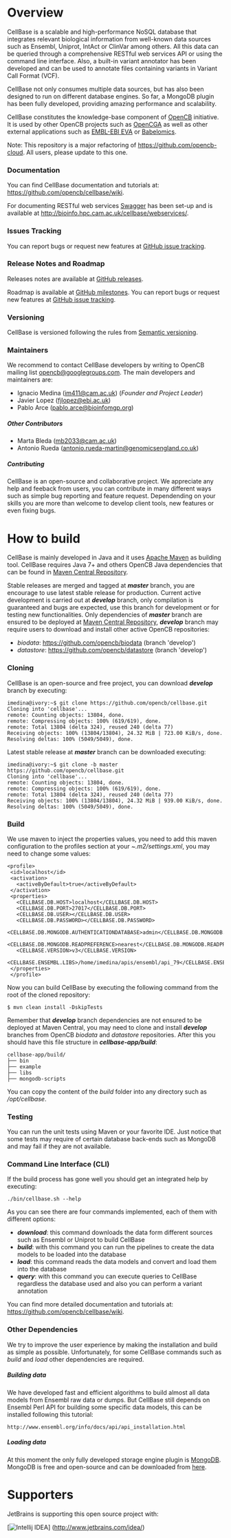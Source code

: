 # Overview
CellBase is a scalable and high-performance NoSQL database that integrates relevant biological information from well-known data sources such as Ensembl, Uniprot, IntAct or ClinVar among others. All this data can be queried through a comprehensive RESTful web services API or using the command line interface. Also, a built-in variant annotator has been developed and can be used to annotate files containing variants in Variant Call Format (VCF).

CellBase not only consumes multiple data sources, but has also been designed to run on different database engines. So far, a MongoDB plugin has been fully developed, providing amazing performance and scalability.

CellBase constitutes the knowledge-base component of [OpenCB](http://www.opencb.org/) initiative. It is used by other OpenCB projects such as [OpenCGA](https://github.com/opencb/opencga) as well as other external applications such as [EMBL-EBI EVA](http://www.ebi.ac.uk/eva/) or [Babelomics](http://www.babelomics.org/).

Note: This repository is a major refactoring of https://github.com/opencb-cloud. All users, please update to this one.

### Documentation
You can find CellBase documentation and tutorials at: https://github.com/opencb/cellbase/wiki.

For documenting RESTful web services [Swagger](http://swagger.io/) has been set-up and is available at http://bioinfo.hpc.cam.ac.uk/cellbase/webservices/.  

### Issues Tracking
You can report bugs or request new features at [GitHub issue tracking](https://github.com/opencb/cellbase/issues).


### Release Notes and Roadmap
Releases notes are available at [GitHub releases](https://github.com/opencb/cellbase/releases).

Roadmap is available at [GitHub milestones](https://github.com/opencb/cellbase/milestones). You can report bugs or request new features at [GitHub issue tracking](https://github.com/opencb/cellbase/issues).

### Versioning
CellBase is versioned following the rules from [Semantic versioning](http://semver.org/).

### Maintainers
We recommend to contact CellBase developers by writing to OpenCB mailing list opencb@googlegroups.com. The main developers and maintainers are:
* Ignacio Medina (im411@cam.ac.uk) (_Founder and Project Leader_)
* Javier Lopez (fjlopez@ebi.ac.uk)
* Pablo Arce (pablo.arce@bioinfomgp.org)

##### Other Contributors
* Marta Bleda (mb2033@cam.ac.uk)
* Antonio Rueda (antonio.rueda-martin@genomicsengland.co.uk)

##### Contributing
CellBase is an open-source and collaborative project. We appreciate any help and feeback from users, you can contribute in many different ways such as simple bug reporting and feature request. Dependending on your skills you are more than welcome to develop client tools, new features or even fixing bugs.


# How to build 
CellBase is mainly developed in Java and it uses [Apache Maven](http://maven.apache.org/) as building tool. CellBase requires Java 7+ and others OpenCB Java dependencies that can be found in [Maven Central Repository](http://search.maven.org/).

Stable releases are merged and tagged at **_master_** branch, you are encourage to use latest stable release for production. Current active development is carried out at **_develop_** branch, only compilation is guaranteed and bugs are expected, use this branch for development or for testing new functionalities. Only dependencies of **_master_** branch are ensured to be deployed at [Maven Central Repository](http://search.maven.org/), **_develop_** branch may require users to download and install other active OpenCB repositories:
* _biodata_: https://github.com/opencb/biodata (branch 'develop')
* _datastore_: https://github.com/opencb/datastore (branch 'develop')

### Cloning
CellBase is an open-source and free project, you can download **_develop_** branch by executing:

    imedina@ivory:~$ git clone https://github.com/opencb/cellbase.git
    Cloning into 'cellbase'...
    remote: Counting objects: 13804, done.
    remote: Compressing objects: 100% (619/619), done.
    remote: Total 13804 (delta 324), reused 240 (delta 77)
    Receiving objects: 100% (13804/13804), 24.32 MiB | 723.00 KiB/s, done.
    Resolving deltas: 100% (5049/5049), done.


Latest stable release at **_master_** branch can be downloaded executing:

    imedina@ivory:~$ git clone -b master https://github.com/opencb/cellbase.git
    Cloning into 'cellbase'...
    remote: Counting objects: 13804, done.
    remote: Compressing objects: 100% (619/619), done.
    remote: Total 13804 (delta 324), reused 240 (delta 77)
    Receiving objects: 100% (13804/13804), 24.32 MiB | 939.00 KiB/s, done.
    Resolving deltas: 100% (5049/5049), done.


### Build
We use maven to inject the properties values, you need to add this maven configuration to the profiles section at your _~.m2/settings.xml_, you may need to change some values:

    <profile>
     <id>localhost</id>
     <activation>
       <activeByDefault>true</activeByDefault>
     </activation>
     <properties>
       <CELLBASE.DB.HOST>localhost</CELLBASE.DB.HOST>
       <CELLBASE.DB.PORT>27017</CELLBASE.DB.PORT>
       <CELLBASE.DB.USER></CELLBASE.DB.USER>
       <CELLBASE.DB.PASSWORD></CELLBASE.DB.PASSWORD>
       <CELLBASE.DB.MONGODB.AUTHENTICATIONDATABASE>admin</CELLBASE.DB.MONGODB.AUTHENTICATIONDATABASE> 
       <CELLBASE.DB.MONGODB.READPREFERENCE>nearest</CELLBASE.DB.MONGODB.READPREFERENCE> 
       <CELLBASE.VERSION>v3</CELLBASE.VERSION> 
       <CELLBASE.ENSEMBL.LIBS>/home/imedina/apis/ensembl/api_79</CELLBASE.ENSEMBL.LIBS> 
     </properties>
     </profile>

Now you can build CellBase by executing the following command from the root of the cloned repository:
  
    $ mvn clean install -DskipTests
    
Remember that **_develop_** branch dependencies are not ensured to be deployed at Maven Central, you may need to clone and install **_develop_** branches from OpenCB _biodata_ and _datastore_ repositories. After this you should have this file structure in **_cellbase-app/build_**:

    cellbase-app/build/
    ├── bin
    ├── example
    ├── libs
    ├── mongodb-scripts

You can copy the content of the _build_ folder into any directory such as _/opt/cellbase_.

### Testing
You can run the unit tests using Maven or your favorite IDE. Just notice that some tests may require of certain database back-ends such as MongoDB and may fail if they are not available.

### Command Line Interface (CLI)
If the build process has gone well you should get an integrated help by executing:

    ./bin/cellbase.sh --help

As you can see there are four commands implemented, each of them with different options:
 * **_download_**: this command downloads the data form different sources such as Ensembl or Uniprot to build CellBase
 * **_build_**: with this command you can run the pipelines to create the data models to be loaded into the database
 * **_load_**: this command reads the data models and convert and load them into the database
 * **_query_**: with this command you can execute queries to CellBase regardless the database used and also you can perform a variant annotation

You can find more detailed documentation and tutorials at: https://github.com/opencb/cellbase/wiki.

### Other Dependencies
We try to improve the user experience by making the installation and build as simple as possible. Unfortunately, for some CellBase commands such as _build_ and _load_ other dependencies are required.

##### Building data
We have developed fast and efficient algorithms to build almost all data models from Ensembl raw data or dumps. But CellBase still depends on Ensembl Perl API for building some specific data models, this can be installed following this tutorial:

    http://www.ensembl.org/info/docs/api/api_installation.html

##### Loading data
At this moment the only fully developed storage engine plugin is [MongoDB](https://www.mongodb.org/). MongoDB is free and open-source and can be downloaded from [here](https://www.mongodb.org/downloads).

# Supporters
JetBrains is supporting this open source project with:

[![Intellij IDEA](https://www.jetbrains.com/company/docs/logo_jetbrains.png)]
(http://www.jetbrains.com/idea/)
